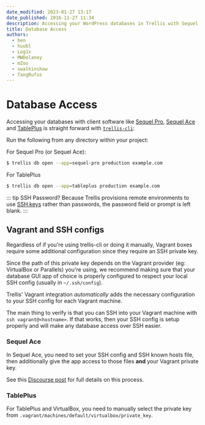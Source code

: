 ```yaml
---
date_modified: 2023-01-27 13:17
date_published: 2016-11-27 11:34
description: Accessing your WordPress databases in Trellis with Sequel Pro or TablePlus just requires some initial configuration. phpMyAdmin not necessary.
title: Database Access
authors:
  - ben
  - huubl
  - Log1x
  - MWDelaney
  - mZoo
  - swalkinshaw
  - TangRufus
---
```


# Database Access

Accessing your databases with client software like [Sequel Pro](https://www.sequelpro.com/), [Sequel Ace](https://sequel-ace.com/) and [TablePlus](http://tableplus.com/) is straight forward with [`trellis-cli`](https://github.com/roots/trellis-cli):


Run the following from any directory within your project:

For Sequel Pro (or Sequel Ace):
```bash
$ trellis db open --app=sequel-pro production example.com
```

For TablePlus
```bash
$ trellis db open --app=tableplus production example.com
```

::: tip SSH Password?
Because Trellis provisions remote environments to use [SSH keys](/trellis/docs/ssh-keys/) rather than passwords, the password field or prompt is left blank.
:::


## Vagrant and SSH configs

Regardless of if you're using trellis-cli or doing it manually, Vagrant boxes
require some additional configuration since they require an SSH private key.

Since the path of this private key depends on the Vagrant provider (eg:
VirtualBox or Parallels) you're using, we recommend making sure that your
database GUI app of choice is properly configured to respect your local SSH
config (usually in `~/.ssh/config`).

Trellis' Vagrant integration _automatically_ adds the necessary configuration to
your SSH config for each Vagrant machine.

The main thing to verify is that you can SSH into your Vagrant machine with `ssh vagrant@<hostname>`.
If that works, then your SSH config is setup properly and will make any database
access over SSH easier.

### Sequel Ace

In Sequel Ace, you need to set your SSH config and SSH known hosts file, then
additionally give the app access to those files **and** your Vagrant private
key.

See this [Discourse
post](https://discourse.roots.io/t/advice-for-trellis-db-open-with-vagrant-dev-box/22002/3?u=swalkinshaw)
for full details on this process.

### TablePlus
  
For TablePlus and VirtualBox, you need to manually select the private key from `.vagrant/machines/default/virtualbox/private_key`.
